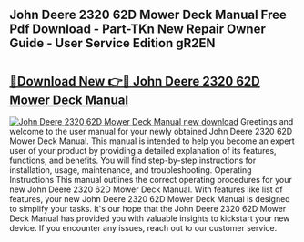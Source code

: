 ## John Deere 2320 62D Mower Deck Manual Free Pdf Download - Part-TKn New Repair Owner Guide - User Service Edition gR2EN

# <h2><a href="http://bc86614.oget.top/?id=John+Deere+2320+62D+Mower+Deck+Manual">🔗Download New 👉🔴 John Deere 2320 62D Mower Deck Manual</a></h2>

[![John Deere 2320 62D Mower Deck Manual new download](https://i.imgur.com/5g1atiW.png)](http://bc86614.oget.top/?id=John+Deere+2320+62D+Mower+Deck+Manual)
Greetings and welcome to the user manual for your newly obtained John Deere 2320 62D Mower Deck Manual. This manual is intended to help you become an expert user of your product by providing a detailed explanation of its features, functions, and benefits. You will find step-by-step instructions for installation, usage, maintenance, and troubleshooting. Operating Instructions This manual outlines the correct operating procedures for your new John Deere 2320 62D Mower Deck Manual. With features like list of features, your new John Deere 2320 62D Mower Deck Manual is designed to simplify your tasks. It's our hope that the John Deere 2320 62D Mower Deck Manual has provided you with valuable insights to kickstart your new device. If you encounter any issues, reach out to our customer service.
